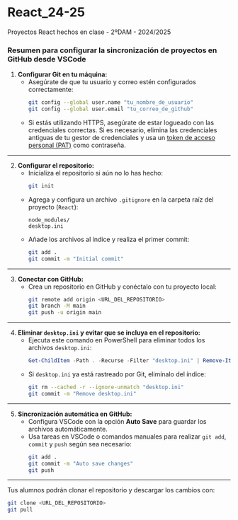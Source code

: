 # React_24-25
Proyectos React hechos en clase - 2ºDAM - 2024/2025

### **Resumen para configurar la sincronización de proyectos en GitHub desde VSCode**  

1. **Configurar Git en tu máquina:**
   - Asegúrate de que tu usuario y correo estén configurados correctamente:
     ```bash
     git config --global user.name "tu_nombre_de_usuario"
     git config --global user.email "tu_correo_de_github"
     ```
   - Si estás utilizando HTTPS, asegúrate de estar logueado con las credenciales correctas. Si es necesario, elimina las credenciales antiguas de tu gestor de credenciales y usa un [token de acceso personal (PAT)](https://github.com/settings/tokens) como contraseña.

---

2. **Configurar el repositorio:**
   - Inicializa el repositorio si aún no lo has hecho:
     ```bash
     git init
     ```
   - Agrega y configura un archivo `.gitignore` en la carpeta raíz del proyecto (`React`):
     ```plaintext
     node_modules/
     desktop.ini
     ```
   - Añade los archivos al índice y realiza el primer commit:
     ```bash
     git add .
     git commit -m "Initial commit"
     ```

---

3. **Conectar con GitHub:**
   - Crea un repositorio en GitHub y conéctalo con tu proyecto local:
     ```bash
     git remote add origin <URL_DEL_REPOSITORIO>
     git branch -M main
     git push -u origin main
     ```

---

4. **Eliminar `desktop.ini` y evitar que se incluya en el repositorio:**
   - Ejecuta este comando en PowerShell para eliminar todos los archivos `desktop.ini`:
     ```powershell
     Get-ChildItem -Path . -Recurse -Filter "desktop.ini" | Remove-Item -Force
     ```
   - Si `desktop.ini` ya está rastreado por Git, elimínalo del índice:
     ```bash
     git rm --cached -r --ignore-unmatch "desktop.ini"
     git commit -m "Remove desktop.ini"
     ```

---

5. **Sincronización automática en GitHub:**
   - Configura VSCode con la opción **Auto Save** para guardar los archivos automáticamente.
   - Usa tareas en VSCode o comandos manuales para realizar `git add`, `commit` y `push` según sea necesario:
     ```bash
     git add .
     git commit -m "Auto save changes"
     git push
     ```

---

Tus alumnos podrán clonar el repositorio y descargar los cambios con:
```bash
git clone <URL_DEL_REPOSITORIO>
git pull
``` 

